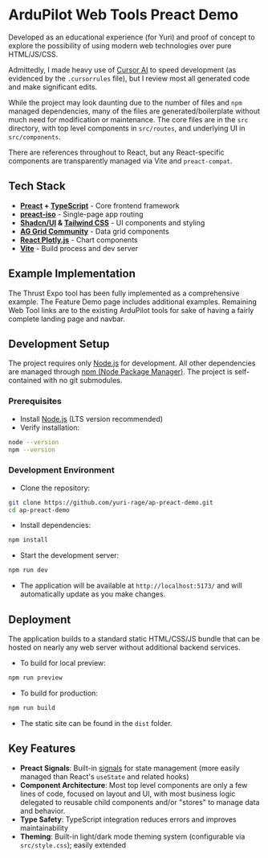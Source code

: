 # ArduPilot Web Tools Preact Demo

Developed as an educational experience (for Yuri) and proof of concept to explore the possibility of using modern web technologies over pure HTML/JS/CSS.

Admittedly, I made heavy use of [Cursor AI](https://www.cursor.com/) to speed development (as evidenced by the `.cursorrules` file), but I review most all generated code and make significant edits.

While the project may look daunting due to the number of files and `npm` managed dependencies, many of the files are generated/boilerplate without much need for modification or maintenance. The core files are in the `src` directory, with top level components in `src/routes`, and underlying UI in `src/components`.

There are references throughout to React, but any React-specific components are transparently managed via Vite and `preact-compat`.

## Tech Stack

-   **[Preact](https://preactjs.com/) + [TypeScript](https://www.typescriptlang.org/)** - Core frontend framework
-   **[preact-iso](https://github.com/preactjs/preact-iso)** - Single-page app routing
-   **[Shadcn/UI](https://ui.shadcn.com/) & [Tailwind CSS](https://tailwindcss.com/)** - UI components and styling
-   **[AG Grid Community](https://www.ag-grid.com/)** - Data grid components
-   **[React Plotly.js](https://plotly.com/javascript/react/)** - Chart components
-   **[Vite](https://vitejs.dev/)** - Build process and dev server

## Example Implementation

The Thrust Expo tool has been fully implemented as a comprehensive example. The Feature Demo page includes additional examples. Remaining Web Tool links are to the existing ArduPilot tools for sake of having a fairly complete landing page and navbar.

## Development Setup

The project requires only [Node.js](https://nodejs.org/) for development. All other dependencies are managed through [npm (Node Package Manager)](https://docs.npmjs.com/). The project is self-contained with no git submodules.

### Prerequisites

-   Install [Node.js](https://nodejs.org/) (LTS version recommended)
-   Verify installation:

```bash
node --version
npm --version
```

### Development Environment

-   Clone the repository:

```bash
git clone https://github.com/yuri-rage/ap-preact-demo.git
cd ap-preact-demo
```

-   Install dependencies:

```bash
npm install
```

-   Start the development server:

```bash
npm run dev
```

-   The application will be available at `http://localhost:5173/` and will automatically update as you make changes.

## Deployment

The application builds to a standard static HTML/CSS/JS bundle that can be hosted on nearly any web server without additional backend services.

-   To build for local preview:

```bash
npm run preview
```

-   To build for production:

```bash
npm run build
```

-   The static site can be found in the `dist` folder.

## Key Features

-   **Preact Signals**: Built-in [signals](https://preactjs.com/guide/v10/signals/) for state management (more easily managed than React's `useState` and related hooks)
-   **Component Architecture**: Most top level components are only a few lines of code, focused on layout and UI, with most business logic delegated to reusable child components and/or "stores" to manage data and behavior.
-   **Type Safety**: TypeScript integration reduces errors and improves maintainability
-   **Theming**: Built-in light/dark mode theming system (configurable via `src/style.css`); easily extended
